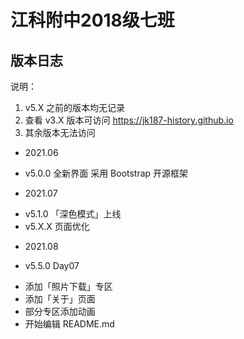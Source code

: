 # 江科附中2018级七班
## 版本日志
说明：
1. v5.X 之前的版本均无记录
2. 查看 v3.X 版本可访问 <https://jk187-history.github.io>
3. 其余版本无法访问

* 2021.06 
+ v5.0.0 全新界面 采用 Bootstrap 开源框架
* 2021.07 
+ v5.1.0 「深色模式」上线
+ v5.X.X 页面优化 
* 2021.08 
+ v5.5.0 Day07
- 添加「照片下载」专区
- 添加「关于」页面
- 部分专区添加动画
- 开始编辑 README.md
